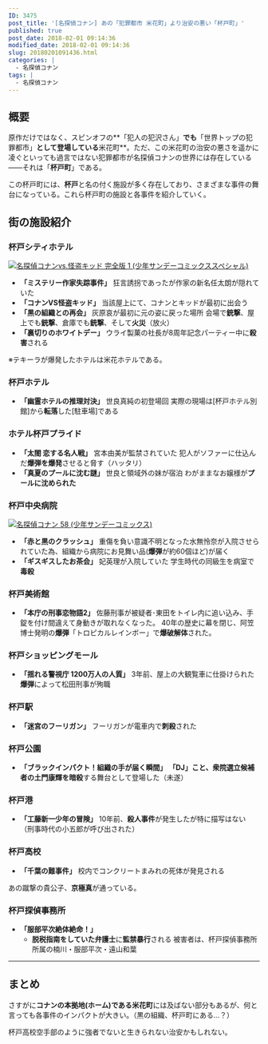 ```yaml
---
ID: 3475
post_title: '[名探偵コナン] あの「犯罪都市 米花町」より治安の悪い「杯戸町」'
published: true
post_date: 2018-02-01 09:14:36
modified_date: 2018-02-01 09:14:36
slug: 20180201091436.html
categories: |
  - 名探偵コナン
tags: |
  - 名探偵コナン
---
```

## 概要
原作だけではなく、スピンオフの**「犯人の犯沢さん」**でも**「世界トップの犯罪都市」**として登場している**米花町**。ただ、この米花町の治安の悪さを遥かに凌ぐといっても過言ではない犯罪都市が名探偵コナンの世界には存在している――それは「**杯戸町**」である。

この杯戸町には、**杯戸**と名の付く施設が多く存在しており、さまざまな事件の舞台になっている。これら杯戸町の施設と各事件を紹介していく。

<!--more-->

## 街の施設紹介

### 杯戸シティホテル 

<a href="http://www.amazon.co.jp/exec/obidos/ASIN/4091255426/chafuso-22/ref=nosim/" class="hyde-city-eyecatch"><img src="https://images-fe.ssl-images-amazon.com/images/I/613E7kmXAtL._SL160_.jpg" alt="名探偵コナンvs.怪盗キッド 完全版 1 (少年サンデーコミックススペシャル)"></a>

- **「ミステリー作家失踪事件」**
狂言誘拐であったが作家の新名任太朗が隠れていた
- **「コナンVS怪盗キッド」**
当該屋上にて、コナンとキッドが最初に出会う
- **「黒の組織との再会」**
灰原哀が最初に元の姿に戻った場所
会場で**銃撃**、屋上でも**銃撃**、倉庫でも**銃撃**、そして**火災**（放火）
- **「裏切りのホワイトデー」**
ウライ製菓の社長が8周年記念パーティー中に**殺害**される

※テキーラが爆発したホテルは米花ホテルである。

### 杯戸ホテル 

- **「幽霊ホテルの推理対決」**
世良真純の初登場回
実際の現場は[杯戸ホテル別館]から**転落**した[駐車場]である

### ホテル杯戸プライド 

- **「太閤 恋する名人戦」**
宮本由美が監禁されていた
犯人がソファーに仕込んだ**爆弾を爆発**させると脅す（ハッタリ）
- **「真夏のプールに沈む謎」**
世良と領域外の妹が宿泊
わがままなお嬢様が**プールに沈められた**


### 杯戸中央病院

<a href="http://www.amazon.co.jp/exec/obidos/ASIN/4091211550/chafuso-22/ref=nosim/" class="hyde-city-eyecatch"><img src="https://images-fe.ssl-images-amazon.com/images/I/616-D531e7L._SL160_.jpg" alt="名探偵コナン 58 (少年サンデーコミックス)"></a>

- **「赤と黒のクラッシュ」**
重傷を負い意識不明となった水無怜奈が入院させられていた為、組織から病院にお見舞い品(**爆弾**が約60個ほど)が届く
- **「ギスギスしたお茶会」**
妃英理が入院していた
学生時代の同級生を病室で**毒殺**

### 杯戸美術館

- **「本庁の刑事恋物語2」**
佐藤刑事が被疑者･東田をトイレ内に追い込み、手錠を付け間違えて身動きが取れなくなった。
40年の歴史に幕を閉じ、阿笠博士発明の**爆弾**「トロピカルレインボー」で**爆破解体**された。 

### 杯戸ショッピングモール 

- **「揺れる警視庁 1200万人の人質」**
3年前、屋上の大観覧車に仕掛けられた**爆弾**によって松田刑事が殉職

### 杯戸駅 

- **「迷宮のフーリガン」**
フーリガンが電車内で**刺殺**された

### 杯戸公園

- **「ブラックインパクト！組織の手が届く瞬間」**
**「DJ」**こと、衆院選立候補者の土門康輝を**暗殺**する舞台として登場した（未遂）

### 杯戸港

- **「工藤新一少年の冒険」**
10年前、**殺人事件**が発生したが特に描写はない
（刑事時代の小五郎が呼び出された）

### 杯戸高校

- **「千葉の難事件」**
校内でコンクリートまみれの死体が発見される

あの蹴撃の貴公子、**京極真**が通っている。


### 杯戸探偵事務所 

- **「服部平次絶体絶命！」**
  - **脱税指南をしていた弁護士**に**監禁暴行**される
  被害者は、杯戸探偵事務所所属の楠川・服部平次・遠山和葉

---

## まとめ

さすがに**コナンの本拠地(ホーム)である米花町**には及ばない部分もあるが、何と言っても各事件のインパクトが大きい。（黒の組織、杯戸町にある…？）

杯戸高校空手部のように強者でないと生きられない治安かもしれない。